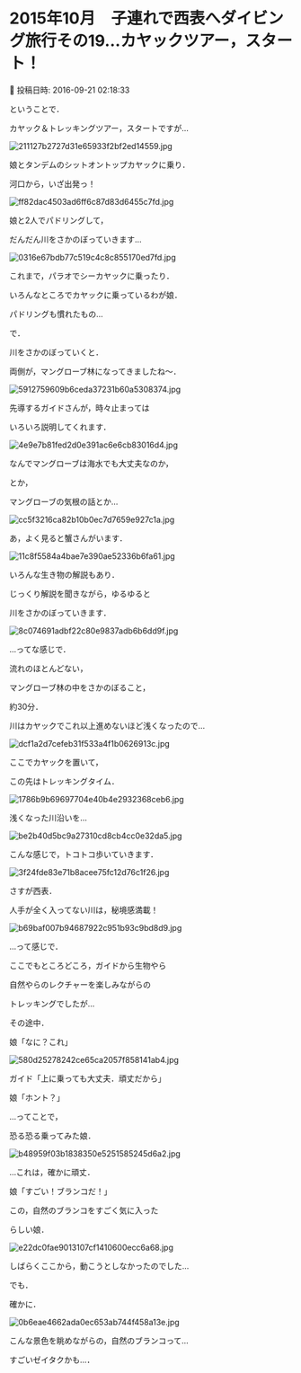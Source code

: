 # 2015年10月　子連れで西表へダイビング旅行その19…カヤックツアー，スタート！

📅 投稿日時: 2016-09-21 02:18:33

ということで．


カヤック＆トレッキングツアー，スタートですが…




![211127b2727d31e65933f2bf2ed14559.jpg](images/211127b2727d31e65933f2bf2ed14559.jpg)




娘とタンデムのシットオントップカヤックに乗り．


河口から，いざ出発っ！




![ff82dac4503ad6ff6c87d83d6455c7fd.jpg](images/ff82dac4503ad6ff6c87d83d6455c7fd.jpg)




娘と2人でパドリングして，


だんだん川をさかのぼっていきます…




![0316e67bdb77c519c4c8c855170ed7fd.jpg](images/0316e67bdb77c519c4c8c855170ed7fd.jpg)




これまで，パラオでシーカヤックに乗ったり．


いろんなところでカヤックに乗っているわが娘．


パドリングも慣れたもの…





で．


川をさかのぼっていくと．


両側が，マングローブ林になってきましたね～．




![5912759609b6ceda37231b60a5308374.jpg](images/5912759609b6ceda37231b60a5308374.jpg)







先導するガイドさんが，時々止まっては


いろいろ説明してくれます．




![4e9e7b81fed2d0e391ac6e6cb83016d4.jpg](images/4e9e7b81fed2d0e391ac6e6cb83016d4.jpg)




なんでマングローブは海水でも大丈夫なのか，


とか，


マングローブの気根の話とか…




![cc5f3216ca82b10b0ec7d7659e927c1a.jpg](images/cc5f3216ca82b10b0ec7d7659e927c1a.jpg)




あ，よく見ると蟹さんがいます．




![11c8f5584a4bae7e390ae52336b6fa61.jpg](images/11c8f5584a4bae7e390ae52336b6fa61.jpg)




いろんな生き物の解説もあり．


じっくり解説を聞きながら，ゆるゆると


川をさかのぼっていきます．




![8c074691adbf22c80e9837adb6b6dd9f.jpg](images/8c074691adbf22c80e9837adb6b6dd9f.jpg)




…ってな感じで．


流れのほとんどない，


マングローブ林の中をさかのぼること，


約30分．





川はカヤックでこれ以上進めないほど浅くなったので…




![dcf1a2d7cefeb31f533a4f1b0626913c.jpg](images/dcf1a2d7cefeb31f533a4f1b0626913c.jpg)




ここでカヤックを置いて，


この先はトレッキングタイム．




![1786b9b69697704e40b4e2932368ceb6.jpg](images/1786b9b69697704e40b4e2932368ceb6.jpg)




浅くなった川沿いを…




![be2b40d5bc9a27310cd8cb4cc0e32da5.jpg](images/be2b40d5bc9a27310cd8cb4cc0e32da5.jpg)




こんな感じで，トコトコ歩いていきます．




![3f24fde83e71b8acee75fc12d76c1f26.jpg](images/3f24fde83e71b8acee75fc12d76c1f26.jpg)




さすが西表．


人手が全く入ってない川は，秘境感満載！




![b69baf007b94687922c951b93c9bd8d9.jpg](images/b69baf007b94687922c951b93c9bd8d9.jpg)




…って感じで．


ここでもところどころ，ガイドから生物やら


自然やらのレクチャーを楽しみながらの


トレッキングでしたが…


その途中．





娘「なに？これ」




![580d25278242ce65ca2057f858141ab4.jpg](images/580d25278242ce65ca2057f858141ab4.jpg)







ガイド「上に乗っても大丈夫．頑丈だから」





娘「ホント？」





…ってことで，


恐る恐る乗ってみた娘．




![b48959f03b1838350e5251585245d6a2.jpg](images/b48959f03b1838350e5251585245d6a2.jpg)




…これは，確かに頑丈．





娘「すごい！ブランコだ！」





この，自然のブランコをすごく気に入った


らしい娘．




![e22dc0fae9013107cf1410600ecc6a68.jpg](images/e22dc0fae9013107cf1410600ecc6a68.jpg)




しばらくここから，動こうとしなかったのでした…





でも．


確かに．




![0b6eae4662ada0ec653ab744f458a13e.jpg](images/0b6eae4662ada0ec653ab744f458a13e.jpg)




こんな景色を眺めながらの，自然のブランコって…


すごいゼイタクかも…．
